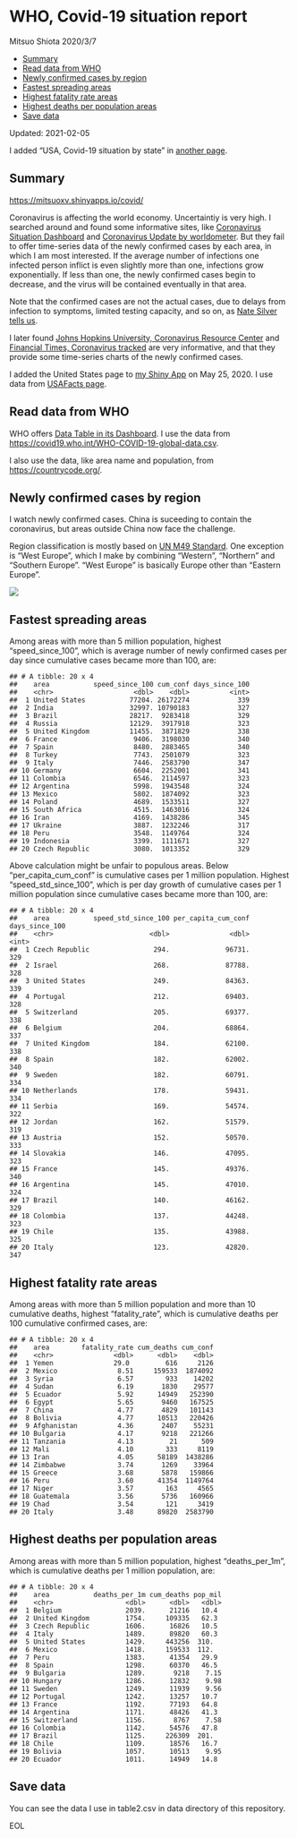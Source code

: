 WHO, Covid-19 situation report
================
Mitsuo Shiota
2020/3/7

-   [Summary](#summary)
-   [Read data from WHO](#read-data-from-who)
-   [Newly confirmed cases by region](#newly-confirmed-cases-by-region)
-   [Fastest spreading areas](#fastest-spreading-areas)
-   [Highest fatality rate areas](#highest-fatality-rate-areas)
-   [Highest deaths per population
    areas](#highest-deaths-per-population-areas)
-   [Save data](#save-data)

Updated: 2021-02-05

I added “USA, Covid-19 situation by state” in [another page](USA.md).

## Summary

<https://mitsuoxv.shinyapps.io/covid/>

Coronavirus is affecting the world economy. Uncertaintiy is very high. I
searched around and found some informative sites, like [Coronavirus
Situation
Dashboard](https://who.maps.arcgis.com/apps/opsdashboard/index.html#/c88e37cfc43b4ed3baf977d77e4a0667)
and [Coronavirus Update by
worldometer](https://www.worldometers.info/coronavirus/). But they fail
to offer time-series data of the newly confirmed cases by each area, in
which I am most interested. If the average number of infections one
infected person inflict is even slightly more than one, infections grow
exponentially. If less than one, the newly confirmed cases begin to
decrease, and the virus will be contained eventually in that area.

Note that the confirmed cases are not the actual cases, due to delays
from infection to symptoms, limited testing capacity, and so on, as
[Nate Silver tells
us](https://fivethirtyeight.com/features/coronavirus-case-counts-are-meaningless/).

I later found [Johns Hopkins University, Coronavirus Resource
Center](https://coronavirus.jhu.edu/) and [Financial Times, Coronavirus
tracked](https://www.ft.com/content/a26fbf7e-48f8-11ea-aeb3-955839e06441)
are very informative, and that they provide some time-series charts of
the newly confirmed cases.

I added the United States page to [my Shiny
App](https://mitsuoxv.shinyapps.io/covid/) on May 25, 2020. I use data
from [USAFacts
page](https://usafacts.org/visualizations/coronavirus-covid-19-spread-map/).

## Read data from WHO

WHO offers [Data Table in its Dashboard](https://covid19.who.int/table).
I use the data from
<https://covid19.who.int/WHO-COVID-19-global-data.csv>.

I also use the data, like area name and population, from
<https://countrycode.org/>.

## Newly confirmed cases by region

I watch newly confirmed cases. China is suceeding to contain the
coronavirus, but areas outside China now face the challenge.

Region classification is mostly based on [UN M49
Standard](https://unstats.un.org/unsd/methodology/m49/). One exception
is “West Europe”, which I make by combining “Western”, “Northern” and
“Southern Europe”. “West Europe” is basically Europe other than “Eastern
Europe”.

![](README_files/figure-gfm/chart-1.png)<!-- -->

## Fastest spreading areas

Among areas with more than 5 million population, highest
“speed\_since\_100”, which is average number of newly confirmed cases
per day since cumulative cases became more than 100, are:

    ## # A tibble: 20 x 4
    ##    area           speed_since_100 cum_conf days_since_100
    ##    <chr>                    <dbl>    <dbl>          <int>
    ##  1 United States           77204. 26172274            339
    ##  2 India                   32997. 10790183            327
    ##  3 Brazil                  28217.  9283418            329
    ##  4 Russia                  12129.  3917918            323
    ##  5 United Kingdom          11455.  3871829            338
    ##  6 France                   9406.  3198030            340
    ##  7 Spain                    8480.  2883465            340
    ##  8 Turkey                   7743.  2501079            323
    ##  9 Italy                    7446.  2583790            347
    ## 10 Germany                  6604.  2252001            341
    ## 11 Colombia                 6546.  2114597            323
    ## 12 Argentina                5998.  1943548            324
    ## 13 Mexico                   5802.  1874092            323
    ## 14 Poland                   4689.  1533511            327
    ## 15 South Africa             4515.  1463016            324
    ## 16 Iran                     4169.  1438286            345
    ## 17 Ukraine                  3887.  1232246            317
    ## 18 Peru                     3548.  1149764            324
    ## 19 Indonesia                3399.  1111671            327
    ## 20 Czech Republic           3080.  1013352            329

Above calculation might be unfair to populous areas. Below
“per\_capita\_cum\_conf” is cumulative cases per 1 million population.
Highest “speed\_std\_since\_100”, which is per day growth of cumulative
cases per 1 million population since cumulative cases became more than
100, are:

    ## # A tibble: 20 x 4
    ##    area           speed_std_since_100 per_capita_cum_conf days_since_100
    ##    <chr>                        <dbl>               <dbl>          <int>
    ##  1 Czech Republic                294.              96731.            329
    ##  2 Israel                        268.              87788.            328
    ##  3 United States                 249.              84363.            339
    ##  4 Portugal                      212.              69403.            328
    ##  5 Switzerland                   205.              69377.            338
    ##  6 Belgium                       204.              68864.            337
    ##  7 United Kingdom                184.              62100.            338
    ##  8 Spain                         182.              62002.            340
    ##  9 Sweden                        182.              60791.            334
    ## 10 Netherlands                   178.              59431.            334
    ## 11 Serbia                        169.              54574.            322
    ## 12 Jordan                        162.              51579.            319
    ## 13 Austria                       152.              50570.            333
    ## 14 Slovakia                      146.              47095.            323
    ## 15 France                        145.              49376.            340
    ## 16 Argentina                     145.              47010.            324
    ## 17 Brazil                        140.              46162.            329
    ## 18 Colombia                      137.              44248.            323
    ## 19 Chile                         135.              43988.            325
    ## 20 Italy                         123.              42820.            347

## Highest fatality rate areas

Among areas with more than 5 million population and more than 10
cumulative deaths, highest “fatality\_rate”, which is cumulative deaths
per 100 cumulative confirmed cases, are:

    ## # A tibble: 20 x 4
    ##    area        fatality_rate cum_deaths cum_conf
    ##    <chr>               <dbl>      <dbl>    <dbl>
    ##  1 Yemen               29.0         616     2126
    ##  2 Mexico               8.51     159533  1874092
    ##  3 Syria                6.57        933    14202
    ##  4 Sudan                6.19       1830    29577
    ##  5 Ecuador              5.92      14949   252390
    ##  6 Egypt                5.65       9460   167525
    ##  7 China                4.77       4829   101143
    ##  8 Bolivia              4.77      10513   220426
    ##  9 Afghanistan          4.36       2407    55231
    ## 10 Bulgaria             4.17       9218   221266
    ## 11 Tanzania             4.13         21      509
    ## 12 Mali                 4.10        333     8119
    ## 13 Iran                 4.05      58189  1438286
    ## 14 Zimbabwe             3.74       1269    33964
    ## 15 Greece               3.68       5878   159866
    ## 16 Peru                 3.60      41354  1149764
    ## 17 Niger                3.57        163     4565
    ## 18 Guatemala            3.56       5736   160966
    ## 19 Chad                 3.54        121     3419
    ## 20 Italy                3.48      89820  2583790

## Highest deaths per population areas

Among areas with more than 5 million population, highest
“deaths\_per\_1m”, which is cumulative deaths per 1 million population,
are:

    ## # A tibble: 20 x 4
    ##    area           deaths_per_1m cum_deaths pop_mil
    ##    <chr>                  <dbl>      <dbl>   <dbl>
    ##  1 Belgium                2039.      21216   10.4 
    ##  2 United Kingdom         1754.     109335   62.3 
    ##  3 Czech Republic         1606.      16826   10.5 
    ##  4 Italy                  1489.      89820   60.3 
    ##  5 United States          1429.     443256  310.  
    ##  6 Mexico                 1418.     159533  112.  
    ##  7 Peru                   1383.      41354   29.9 
    ##  8 Spain                  1298.      60370   46.5 
    ##  9 Bulgaria               1289.       9218    7.15
    ## 10 Hungary                1286.      12832    9.98
    ## 11 Sweden                 1249.      11939    9.56
    ## 12 Portugal               1242.      13257   10.7 
    ## 13 France                 1192.      77193   64.8 
    ## 14 Argentina              1171.      48426   41.3 
    ## 15 Switzerland            1156.       8767    7.58
    ## 16 Colombia               1142.      54576   47.8 
    ## 17 Brazil                 1125.     226309  201.  
    ## 18 Chile                  1109.      18576   16.7 
    ## 19 Bolivia                1057.      10513    9.95
    ## 20 Ecuador                1011.      14949   14.8

## Save data

You can see the data I use in table2.csv in data directory of this
repository.

EOL
